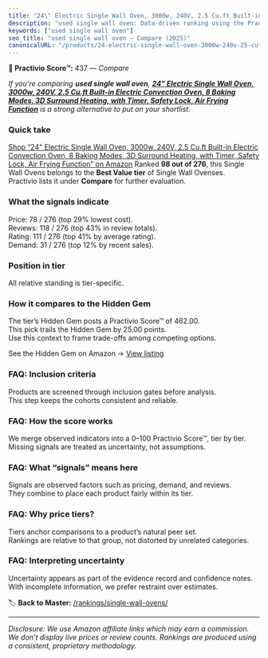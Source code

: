 ```yaml
---
title: "24\" Electric Single Wall Oven, 3000w, 240V, 2.5 Cu.ft Built-in Electric Convection Oven, 8 Baking Modes, 3D Surround Heating, with Timer, Safety Lock, Air Frying Function"
description: "used single wall oven: Data-driven ranking using the Practivio Score™. Positioned by quality, value, demand, findability, momentum."
keywords: ["used single wall oven"]
seo_title: "used single wall oven — Compare (2025)"
canonicalURL: "/products/24-electric-single-wall-oven-3000w-240v-25-cuft-built-in-electric-convection-oven-8-baking-modes-3d-surround-heating-with-timer-safety-lock-air-frying-function-B0DMVXJFVJ/"
---
```


**🛒 Practivio Score™:** 437 — _Compare_


*If you're comparing **used single wall oven**, **[24" Electric Single Wall Oven, 3000w, 240V, 2.5 Cu.ft Built-in Electric Convection Oven, 8 Baking Modes, 3D Surround Heating, with Timer, Safety Lock, Air Frying Function](https://www.amazon.com/dp/B0DMVXJFVJ?tag=practivio-20)** is a strong alternative to put on your shortlist.*
### Quick take
[Shop “24" Electric Single Wall Oven, 3000w, 240V, 2.5 Cu.ft Built-in Electric Convection Oven, 8 Baking Modes, 3D Surround Heating, with Timer, Safety Lock, Air Frying Function” on Amazon](https://www.amazon.com/dp/B0DMVXJFVJ?tag=practivio-20)
Ranked **98 out of 276**, this Single Wall Ovens belongs to the **Best Value tier** of Single Wall Ovenses.  
Practivio lists it under **Compare** for further evaluation.

### What the signals indicate
Price: 78 / 276 (top 29% lowest cost).  
Reviews: 118 / 276 (top 43% in review totals).  
Rating: 111 / 276 (top 41% by average rating).  
Demand: 31 / 276 (top 12% by recent sales).

### Position in tier
All relative standing is tier-specific.

### How it compares to the Hidden Gem
The tier’s Hidden Gem posts a Practivio Score™ of 462.00.  
This pick trails the Hidden Gem by 25.00 points.  
Use this context to frame trade-offs among competing options.  

See the Hidden Gem on Amazon → [View listing](https://www.amazon.com/dp/B07D1KQ9HF?tag=practivio-20)

### FAQ: Inclusion criteria
Products are screened through inclusion gates before analysis.  
This step keeps the cohorts consistent and reliable.

### FAQ: How the score works
We merge observed indicators into a 0–100 Practivio Score™, tier by tier.  
Missing signals are treated as uncertainty, not assumptions.

### FAQ: What “signals” means here
Signals are observed factors such as pricing, demand, and reviews.  
They combine to place each product fairly within its tier.

### FAQ: Why price tiers?
Tiers anchor comparisons to a product’s natural peer set.  
Rankings are relative to that group, not distorted by unrelated categories.

### FAQ: Interpreting uncertainty
Uncertainty appears as part of the evidence record and confidence notes.  
With incomplete information, we prefer restraint over estimates.

<!-- Missing template for Compare/CompareWithinPriceClass -->


🏷️ **Back to Master:** [/rankings/single-wall-ovens/](/rankings/single-wall-ovens/)

---
_Disclosure: We use Amazon affiliate links which may earn a commission. We don’t display live prices or review counts. Rankings are produced using a consistent, proprietary methodology._
